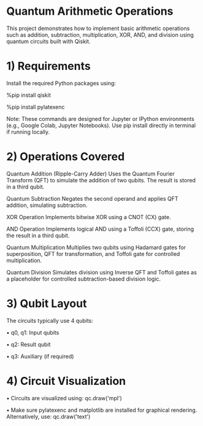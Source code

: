 # Quantum Arithmetic Operations
This project demonstrates how to implement basic arithmetic operations such as addition, subtraction, multiplication, XOR, AND, and division using quantum circuits built with Qiskit.

# 1) Requirements

Install the required Python packages using:

%pip install qiskit

%pip install pylatexenc

Note: These commands are designed for Jupyter or IPython environments (e.g., Google Colab, Jupyter Notebooks). Use pip install directly in terminal if running locally.

# 2) Operations Covered

Quantum Addition (Ripple-Carry Adder)
Uses the Quantum Fourier Transform (QFT) to simulate the addition of two qubits. The result is stored in a third qubit.

Quantum Subtraction
Negates the second operand and applies QFT addition, simulating subtraction.

XOR Operation
Implements bitwise XOR using a CNOT (CX) gate.

AND Operation
Implements logical AND using a Toffoli (CCX) gate, storing the result in a third qubit.

Quantum Multiplication
Multiplies two qubits using Hadamard gates for superposition, QFT for transformation, and Toffoli gate for controlled multiplication.

Quantum Division
Simulates division using Inverse QFT and Toffoli gates as a placeholder for controlled subtraction-based division logic.

# 3) Qubit Layout
The circuits typically use 4 qubits:

•	q0, q1: Input qubits

•	q2: Result qubit

•	q3: Auxiliary (if required)


# 4) Circuit Visualization

•	Circuits are visualized using:
qc.draw('mpl')

•	Make sure pylatexenc and matplotlib are installed for graphical rendering. Alternatively, use:
qc.draw('text')





